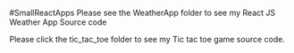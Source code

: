 #SmallReactApps
Please see the WeatherApp folder to see my React JS Weather App Source code

Please click the tic_tac_toe folder to see my Tic tac toe game source code.


